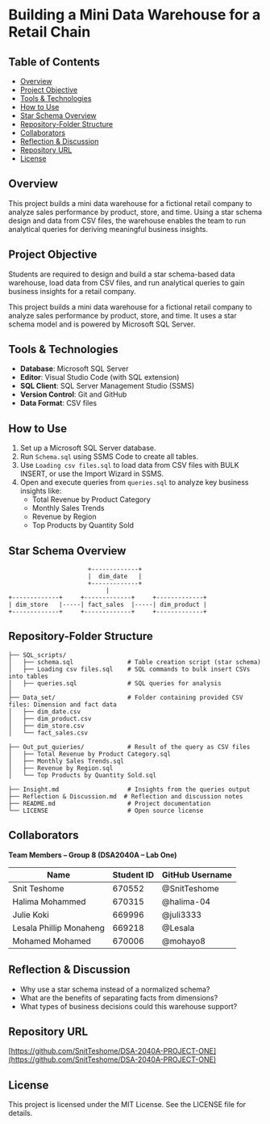 # Building a Mini Data Warehouse for a Retail Chain

## Table of Contents
- [Overview](#overview)
- [Project Objective](#project-objective)
- [Tools & Technologies](#tools--technologies)
- [How to Use](#how-to-use)
- [Star Schema Overview](#star-schema-overview)
- [Repository-Folder Structure](#repository-folder-structure)
- [Collaborators](#collaborators)
- [Reflection & Discussion](#reflection--discussion)
- [Repository URL](#repository-url)
- [License](#license)

## Overview
This project builds a mini data warehouse for a fictional retail company to analyze sales performance by product, store, and time. Using a star schema design and data from CSV files, the warehouse enables the team to run analytical queries for deriving meaningful business insights.

## Project Objective
Students are required to design and build a star schema-based data warehouse, load data from CSV files, and run analytical queries to gain business insights for a retail company.

This project builds a mini data warehouse for a fictional retail company to analyze sales performance by product, store, and time. It uses a star schema model and is powered by Microsoft SQL Server.

## Tools & Technologies
- **Database**: Microsoft SQL Server  
- **Editor**: Visual Studio Code (with SQL extension)  
- **SQL Client**: SQL Server Management Studio (SSMS)  
- **Version Control**: Git and GitHub  
- **Data Format**: CSV files  

## How to Use
1. Set up a Microsoft SQL Server database.  
2. Run `Schema.sql` using SSMS Code to create all tables.  
3. Use `Loading csv files.sql` to load data from CSV files with BULK INSERT, or use the Import Wizard in SSMS.  
4. Open and execute queries from `queries.sql` to analyze key business insights like:
   - Total Revenue by Product Category
   - Monthly Sales Trends
   - Revenue by Region
   - Top Products by Quantity Sold

## Star Schema Overview

```
                      +-------------+
                      |  dim_date   |
                      +-------------+
                           |
+-------------+     +-------------+     +-------------+
| dim_store   |-----| fact_sales  |-----| dim_product |
+-------------+     +-------------+     +-------------+
```

## Repository-Folder Structure

```
├── SQL_scripts/
│   ├── schema.sql               # Table creation script (star schema)
│   ├── Loading csv files.sql    # SQL commands to bulk insert CSVs into tables  
│   ├── queries.sql              # SQL queries for analysis
│   
├── Data_set/                    # Folder containing provided CSV files: Dimension and fact data
│   ├── dim_date.csv
│   ├── dim_product.csv
│   ├── dim_store.csv
│   └── fact_sales.csv

├── Out_put_quieries/            # Result of the query as CSV files
│   ├── Total Revenue by Product Category.sql
│   ├── Monthly Sales Trends.sql
│   ├── Revenue by Region.sql
│   └── Top Products by Quantity Sold.sql

├── Insight.md                   # Insights from the queries output
├── Reflection & Discussion.md  # Reflection and discussion notes
├── README.md                    # Project documentation
└── LICENSE                      # Open source license
```

## Collaborators

**Team Members – Group 8 (DSA2040A – Lab One)**

| Name                      | Student ID | GitHub Username   |
|---------------------------|------------|-------------------|
| Snit Teshome              | 670552     | @SnitTeshome      |
| Halima Mohammed           | 670315     | @halima-04        |
| Julie Koki                | 669996     | @juli3333         |
| Lesala Phillip Monaheng   | 669218     | @Lesala           |
| Mohamed Mohamed           | 670006     | @mohayo8          |

## Reflection & Discussion

- Why use a star schema instead of a normalized schema?  
- What are the benefits of separating facts from dimensions?  
- What types of business decisions could this warehouse support?  

## Repository URL
[https://github.com/SnitTeshome/DSA-2040A-PROJECT-ONE](https://github.com/SnitTeshome/DSA-2040A-PROJECT-ONE)

## License
This project is licensed under the MIT License. See the LICENSE file for details.